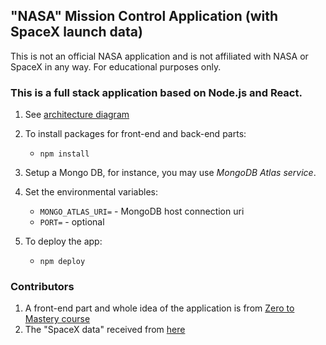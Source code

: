 ## "NASA" Mission Control Application (with SpaceX launch data)
This is not an official NASA application and is not affiliated with NASA or SpaceX in any way. For educational purposes only.

### This is a full stack application based on **Node.js** and **React**.
1. See [architecture diagram](./diagram.png)

2. To install packages for front-end and back-end parts:
    - `npm install`

3. Setup a Mongo DB, for instance, you may use *MongoDB Atlas service*.

4. Set the environmental variables:
    - `MONGO_ATLAS_URI=` - MongoDB host connection uri
    - `PORT=` - optional

4. To deploy the app:
    - `npm deploy`

### Contributors
1. A front-end part and whole idea of the application is from [Zero to Mastery course](https://academy.zerotomastery.io/courses/1206554/lectures/32702902)
2. The "SpaceX data" received from [here](https://github.com/r-spacex/SpaceX-API)
